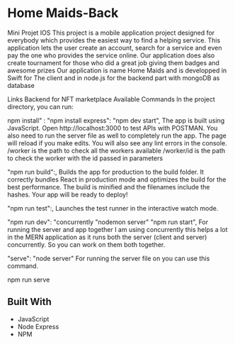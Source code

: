# Home Maids-Back
Mini Projet IOS This project is a mobile application project designed for everybody which provides the easiest way to find a helping service. This application lets the user create an account, search for a service and even pay the one who provides the service online. Our application does also create tournament for those who did a great job giving them badges and awesome prizes Our application is name Home Maids and is developped in Swift for The client and in node.js for the backend part with mongoDB as database

Links
Backend for NFT marketplace
Available Commands
In the project directory, you can run:

npm install" : "npm install express": "npm dev start",
The app is built using JavaScript. Open http://localhost:3000 to test APIs with POSTMAN. You also need to run the server file as well to completely run the app. The page will reload if you make edits. You will also see any lint errors in the console. /worker is the path to check all the workers available /worker/id is the path to check the worker with the id passed in parameters

"npm run build":,
Builds the app for production to the build folder. It correctly bundles React in production mode and optimizes the build for the best performance. The build is minified and the filenames include the hashes. Your app will be ready to deploy!

"npm run test":,
Launches the test runner in the interactive watch mode.

"npm run dev": "concurrently "nodemon server" "npm run start",
For running the server and app together I am using concurrently this helps a lot in the MERN application as it runs both the server (client and server) concurrently. So you can work on them both together.

"serve": "node server"
For running the server file on you can use this command.

npm run serve

## Built With

- JavaScript
- Node Express
- NPM
